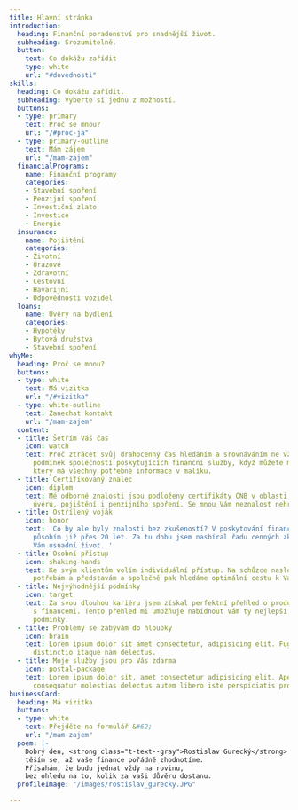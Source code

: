 ```yaml
---
title: Hlavní stránka
introduction:
  heading: Finanční poradenství pro snadnější život.
  subheading: Srozumitelně.
  button:
    text: Co dokážu zařídit
    type: white
    url: "#dovednosti"
skills:
  heading: Co dokážu zařídit.
  subheading: Vyberte si jednu z možností.
  buttons:
  - type: primary
    text: Proč se mnou?
    url: "/#proc-ja"
  - type: primary-outline
    text: Mám zájem
    url: "/mam-zajem"
  financialPrograms:
    name: Finanční programy
    categories:
    - Stavební spoření
    - Penzijní spoření
    - Investiční zlato
    - Investice
    - Energie
  insurance:
    name: Pojištění
    categories:
    - Životní
    - Úrazové
    - Zdravotní
    - Cestovní
    - Havarijní
    - Odpovědnosti vozidel
  loans:
    name: Úvěry na bydlení
    categories:
    - Hypotéky
    - Bytová družstva
    - Stavební spoření
whyMe:
  heading: Proč se mnou?
  buttons:
  - type: white
    text: Má vizitka
    url: "/#vizitka"
  - type: white-outline
    text: Zanechat kontakt
    url: "/mam-zajem"
  content:
  - title: Šetřím Váš čas
    icon: watch
    text: Proč ztrácet svůj drahocenný čas hledáním a srovnáváním ne vždy přehledných
      podmínek společností poskytujících finanční služby, když můžete mít k ruce odborníka,
      který má všechny potřebné informace v malíku.
  - title: Certifikovaný znalec
    icon: diplom
    text: Mé odborné znalosti jsou podloženy certifikáty ČNB v oblasti investic, zprostředkování
      úvěru, pojištění i penzijního spoření. Se mnou Vám neznalost nehrozí.
  - title: Ostřílený voják
    icon: honor
    text: 'Co by ale byly znalosti bez zkušeností? V poskytování finančního poradenství
      působím již přes 20 let. Za tu dobu jsem nasbíral řadu cenných zkušeností, které
      Vám usnadní život. '
  - title: Osobní přístup
    icon: shaking-hands
    text: Ke svým klientům volím individuální přístup. Na schůzce naslouchám Vašim
      potřebám a představám a společně pak hledáme optimální cestu k Vašim cílům.
  - title: Nejvýhodnější podmínky
    icon: target
    text: Za svou dlouhou kariéru jsem získal perfektní přehled o produktech na trhu
      s financemi. Tento přehled mi umožňuje nabídnout Vám ty nejlepší na trhu dostupné
      podmínky.
  - title: Problémy se zabývám do hloubky
    icon: brain
    text: Lorem ipsum dolor sit amet consectetur, adipisicing elit. Fugiat rem similique
      distinctio itaque nam delectus.
  - title: Moje služby jsou pro Vás zdarma
    icon: postal-package
    text: Lorem ipsum dolor sit, amet consectetur adipisicing elit. Aperiam, placeat
      consequatur molestias delectus autem libero iste perspiciatis provident.
businessCard:
  heading: Má vizitka
  buttons:
  - type: white
    text: Přejděte na formulář &#62;
    url: "/mam-zajem"
  poem: |-
    Dobrý den, <strong class="t-text--gray">Rostislav Gurecký</strong> jméno mé,
    těším se, až vaše finance pořádně zhodnotíme.
    Přísahám, že budu jednat vždy na rovinu,
    bez ohledu na to, kolik za vaši důvěru dostanu.
  profileImage: "/images/rostislav_gurecky.JPG"

---
```

